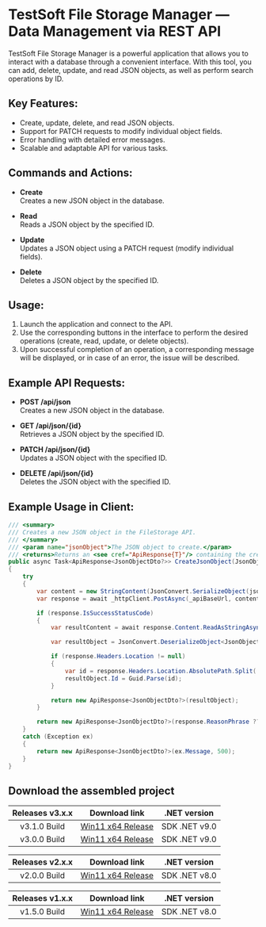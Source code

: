 # TestSoft File Storage Manager — Data Management via REST API
TestSoft File Storage Manager is a powerful application that allows you to interact with a database through a convenient interface. With this tool, you can add, delete, update, and read JSON objects, as well as perform search operations by ID.

## Key Features:
- Create, update, delete, and read JSON objects.
- Support for PATCH requests to modify individual object fields.
- Error handling with detailed error messages.
- Scalable and adaptable API for various tasks.

## Commands and Actions:
- **Create**  
  Creates a new JSON object in the database.

- **Read**  
  Reads a JSON object by the specified ID.

- **Update**  
  Updates a JSON object using a PATCH request (modify individual fields).

- **Delete**  
  Deletes a JSON object by the specified ID.

## Usage:
1. Launch the application and connect to the API.
2. Use the corresponding buttons in the interface to perform the desired operations (create, read, update, or delete objects).
3. Upon successful completion of an operation, a corresponding message will be displayed, or in case of an error, the issue will be described.

## Example API Requests:

- **POST /api/json**  
  Creates a new JSON object in the database.

- **GET /api/json/{id}**  
  Retrieves a JSON object by the specified ID.

- **PATCH /api/json/{id}**  
  Updates a JSON object with the specified ID.

- **DELETE /api/json/{id}**  
  Deletes the JSON object with the specified ID.

## Example Usage in Client:

```csharp
/// <summary>
/// Creates a new JSON object in the FileStorage API.
/// </summary>
/// <param name="jsonObject">The JSON object to create.</param>
/// <returns>Returns an <see cref="ApiResponse{T}"/> containing the created JSON object or an error.</returns>
public async Task<ApiResponse<JsonObjectDto?>> CreateJsonObject(JsonObjectDto jsonObject)
{
    try
    {
        var content = new StringContent(JsonConvert.SerializeObject(jsonObject), Encoding.UTF8, "application/json");
        var response = await _httpClient.PostAsync(_apiBaseUrl, content);

        if (response.IsSuccessStatusCode)
        {
            var resultContent = await response.Content.ReadAsStringAsync();

            var resultObject = JsonConvert.DeserializeObject<JsonObjectDto>(resultContent);

            if (response.Headers.Location != null)
            {
                var id = response.Headers.Location.AbsolutePath.Split('/').Last();
                resultObject.Id = Guid.Parse(id);
            }

            return new ApiResponse<JsonObjectDto?>(resultObject);
        }

        return new ApiResponse<JsonObjectDto?>(response.ReasonPhrase ?? "Unknown error", (int)response.StatusCode);
    }
    catch (Exception ex)
    {
        return new ApiResponse<JsonObjectDto?>(ex.Message, 500);
    }
}
```
## Download the assembled project

| Releases v3.x.x | Download link                                                 |.NET version    |
|:-------------:|:---------------------------------------------------------------:|:--------------:|
| v3.1.0 Build | [Win11 x64 Release](https://github.com/F000NKKK/JsonFileStorage/releases/download/v3.1.0/JsonFileStorage_Win11_x64_build_v3.1.0.zip) |SDK .NET v9.0|
| v3.0.0 Build | [Win11 x64 Release](https://github.com/F000NKKK/JsonFileStorage/releases/download/v3.0.0/JsonFileStorage_Win11_x64_build_v3.0.0.zip) |SDK .NET v9.0|

| Releases v2.x.x | Download link                                                 |.NET version    |
|:-------------:|:---------------------------------------------------------------:|:--------------:|
| v2.0.0 Build | [Win11 x64 Release](https://github.com/F000NKKK/JsonFileStorage/releases/download/v2.0.0/JsonFileStorage_Win11_x64_build_v2.0.0.zip) |SDK .NET v8.0|

| Releases v1.x.x | Download link                                                 |.NET version    |
|:-------------:|:---------------------------------------------------------------:|:--------------:|
| v1.5.0 Build | [Win11 x64 Release](https://github.com/F000NKKK/JsonFileStorage/releases/download/v1.5.0/JsonFileStorage_Win11_x64_build_v1.5.0.zip) |SDK .NET v8.0|
